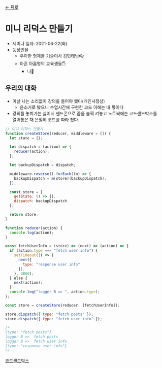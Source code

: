 [← 뒤로](./README.md)

# 미니 리덕스 만들기

- 세미나 일자: 2021-06-22(화)
- 등장인물
    - 우아한 형제들 기술이사 김민태님👓
    - 아흔 아홉명의 교육생들🖐
        - 나🥎

## 우리의 대화
- 이날 나는 소리없이 강의를 들어야 했다(개인사정상)
    - 음소거로 봤으니 수업시간에 구현한 코드 이해는 내 몫이다
- 강의를 놓치기는 싫어서 핸드폰으로 줌을 슬쩍 켜놓고 노트북에는 코드샌드박스를 열어놓은 채 은밀히 코드를 따라 쳤다.

```js
// 미니 리덕스 만들기
function createStore(reducer, middleware = []) {
  let state = {};

  let dispatch = (action) => {
    reducer(action);
  };

  let backupDispatch = dispatch;

  middleware.reverse().forEach((m) => {
    backupDispatch = m(store)(backupDispatch);
  });

  const store = {
    getState: () => {},
    dispatch: backupDispatch
  };

  return store;
}

function reducer(action) {
  console.log(action);
}

const fetchUserInfo = (store) => (next) => (action) => {
  if (action.type === "fetch user info") {
    setTimeout(() => {
      next({
        type: "response user info"
      });
    }, 3000);
  } else {
    next(action);
  }
  console.log("logger B => ", action.type);
};

const store = createStore(reducer, [fetchUserInfo]);

store.dispatch({ type: "fetch posts" });
store.dispatch({ type: "fetch user info" });

/*
{type: "fetch posts"}
logger B =>  fetch posts 
logger B =>  fetch user info 
{type: "response user info"}
*/
```

[코드샌드박스](https://codesandbox.io/embed/loving-mendel-j3fzm?fontsize=14&hidenavigation=1&theme=light)
